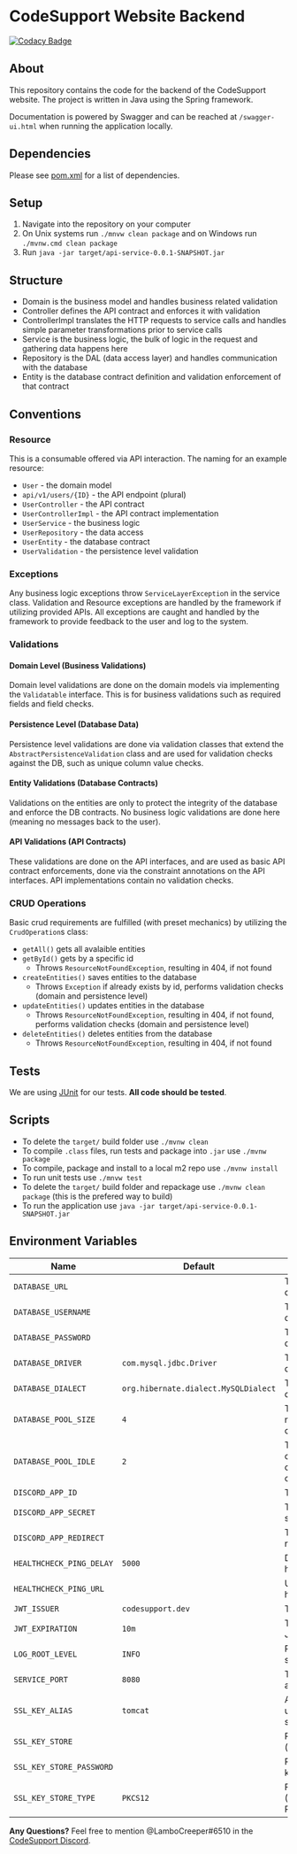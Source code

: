 # CodeSupport Website Backend

[![Codacy Badge](https://api.codacy.com/project/badge/Grade/448f0a0fbf14480ca9735246d3ade25f)](https://app.codacy.com/gh/codesupport/website-backend?utm_source=github.com&utm_medium=referral&utm_content=codesupport/website-backend&utm_campaign=Badge_Grade_Settings)

## About
This repository contains the code for the backend of the CodeSupport website. The project is written in Java using the Spring framework. 

Documentation is powered by Swagger and can be reached at `/swagger-ui.html` when running the application locally.

## Dependencies
Please see [pom.xml](https://github.com/codesupport/website-backend/blob/develop/pom.xml) for a list of dependencies.

## Setup
1. Navigate into the repository on your computer
2. On Unix systems run `./mnvw clean package` and on Windows run `./mvnw.cmd clean package`
3. Run `java -jar target/api-service-0.0.1-SNAPSHOT.jar`

## Structure
- Domain is the business model and handles business related validation
- Controller defines the API contract and enforces it with validation
- ControllerImpl translates the HTTP requests to service calls and handles simple parameter transformations prior to service calls
- Service is the business logic, the bulk of logic in the request and gathering data happens here
- Repository is the DAL (data access layer) and handles communication with the database
- Entity is the database contract definition and validation enforcement of that contract

## Conventions
### Resource
This is a consumable offered via API interaction. The naming for an example resource:
- `User` - the domain model
- `api/v1/users/{ID}` - the API endpoint (plural)
- `UserController` - the API contract
- `UserControllerImpl` - the API contract implementation
- `UserService` - the business logic
- `UserRepository` - the data access
- `UserEntity` - the database contract
- `UserValidation` - the persistence level validation

### Exceptions
Any business logic exceptions throw `ServiceLayerExceptio`n in the service class. Validation and Resource exceptions are handled by the framework if utilizing provided APIs. All exceptions are caught and handled by the framework to provide feedback to the user and log to the system.

### Validations
#### Domain Level (Business Validations)
Domain level validations are done on the domain models via implementing the `Validatable` interface. This is for business validations such as required fields and field checks.

#### Persistence Level (Database Data)
Persistence level validations are done via validation classes that extend the `AbstractPersistenceValidation` class and are used for validation checks against the DB, such as unique column value checks.

#### Entity Validations (Database Contracts)
Validations on the entities are only to protect the integrity of the database and enforce the DB contracts. No business logic validations are done here (meaning no messages back to the user).

#### API Validations (API Contracts)
These validations are done on the API interfaces, and are used as basic API contract enforcements, done via the constraint annotations on the API interfaces. API implementations contain no validation checks.

### CRUD Operations
Basic crud requirements are fulfilled (with preset mechanics) by utilizing the `CrudOperation`s class:
- `getAll()` gets all avalaible entities
- `getById()` gets by a specific id
  - Throws `ResourceNotFoundException`, resulting in 404, if not found
- `createEntities()` saves entities to the database
  - Throws `Exception` if already exists by id, performs validation checks (domain and persistence level)
- `updateEntities()` updates entities in the database
  - Throws `ResourceNotFoundException`, resulting in 404, if not found, performs validation checks (domain and persistence level)
- `deleteEntities()` deletes entities from the database
  - Throws `ResourceNotFoundException`, resulting in 404, if not found

## Tests
We are using [JUnit](https://junit.org/junit4/) for our tests. **All code should be tested**.

## Scripts
- To delete the `target/` build folder use `./mvnw clean`
- To compile `.class` files, run tests and package into `.jar` use `./mvnw package`
- To compile, package and install to a local m2 repo use `./mvnw install`
- To run unit tests use `./mnvw test`
- To delete the `target/` build folder and repackage use `./mvnw clean package` (this is the prefered way to build)
- To run the application use `java -jar target/api-service-0.0.1-SNAPSHOT.jar`

## Environment Variables
Name | Default | Description
---|---|---
`DATABASE_URL` |  | The URL to the database
`DATABASE_USERNAME` | | The username for the database
`DATABASE_PASSWORD` | | The password for the database
`DATABASE_DRIVER` | `com.mysql.jdbc.Driver` | The driver for the database
`DATABASE_DIALECT` | `org.hibernate.dialect.MySQLDialect ` | The dialect for the database
`DATABASE_POOL_SIZE` | `4` | The maximum number of database connections
`DATABASE_POOL_IDLE` | `2` | The minimum number of database connections to keep open
`DISCORD_APP_ID` | | The Discord app's ID
`DISCORD_APP_SECRET` | | The Discord app's secret
`DISCORD_APP_REDIRECT` | | The Discord app's redirect for OAuth
`HEALTHCHECK_PING_DELAY` | `5000` | Delay between healthchecks (ms)
`HEALTHCHECK_PING_URL` | | Url of the external healthcheck api to hit
`JWT_ISSUER` | `codesupport.dev` | The JWT issuer
`JWT_EXPIRATION` | `10m` | The length of time a JWT lasts
`LOG_ROOT_LEVEL` | `INFO` | Root logging level for spring logs
`SERVICE_PORT` | `8080` | The port to run the application on
`SSL_KEY_ALIAS` | `tomcat` | Alias for certificate, used with openssl step
`SSL_KEY_STORE` | | Path to the keystore (/etc/.../keystore.p12)
`SSL_KEY_STORE_PASSWORD` | | Password to access keystore
`SSL_KEY_STORE_TYPE` | `PKCS12` | Format for keystore (Spring likes PKCS12)

**Any Questions?** Feel free to mention @LamboCreeper#6510 in the [CodeSupport Discord](https://discord.gg/Hn9SETt).
